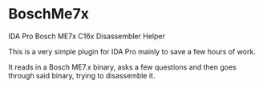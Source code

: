 # BoschMe7x
IDA Pro Bosch ME7x C16x Disassembler Helper

This is a very simple plugin for IDA Pro mainly to save a few hours of work.

It reads in a Bosch ME7.x binary, asks a few questions and then goes through said binary, trying to disassemble it.
